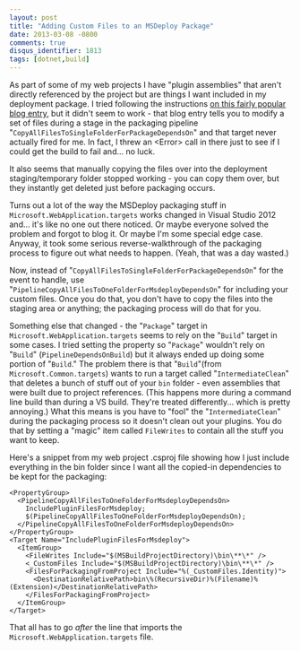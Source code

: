 ```yaml
---
layout: post
title: "Adding Custom Files to an MSDeploy Package"
date: 2013-03-08 -0800
comments: true
disqus_identifier: 1813
tags: [dotnet,build]
---
```

As part of some of my web projects I have "plugin assemblies" that
aren't directly referenced by the project but are things I want included
in my deployment package. I tried following the instructions [on this
fairly popular blog
entry](http://sedodream.com/2010/05/01/WebDeploymentToolMSDeployBuildPackageIncludingExtraFilesOrExcludingSpecificFiles.aspx),
but it didn't seem to work - that blog entry tells you to modify a set
of files during a stage in the packaging pipeline
"`CopyAllFilesToSingleFolderForPackageDependsOn`" and that target never
actually fired for me. In fact, I threw an \<Error\> call in there just
to see if I could get the build to fail and... no luck.

It also seems that manually copying the files over into the deployment
staging/temporary folder stopped working - you can copy them over, but
they instantly get deleted just before packaging occurs.

Turns out a lot of the way the MSDeploy packaging stuff in
`Microsoft.WebApplication.targets` works changed in Visual Studio 2012
and... it's like no one out there noticed. Or maybe everyone solved the
problem and forgot to blog it. Or maybe I'm some special edge case.
Anyway, it took some serious reverse-walkthrough of the packaging
process to figure out what needs to happen. (Yeah, that was a day
wasted.)

Now, instead of "`CopyAllFilesToSingleFolderForPackageDependsOn`" for
the event to handle, use
"`PipelineCopyAllFilesToOneFolderForMsdeployDependsOn`" for including
your custom files. Once you do that, you don't have to copy the files
into the staging area or anything; the packaging process will do that
for you.

Something else that changed - the "`Package`" target in
`Microsoft.WebApplication.targets` seems to rely on the "`Build`" target
in some cases. I tried setting the property so "`Package`" wouldn't rely
on "`Build`" (`PipelineDependsOnBuild`) but it always ended up doing
some portion of "`Build`." The problem there is that "`Build`"(from
`Microsoft.Common.targets`) wants to run a target called
"`IntermediateClean`" that deletes a bunch of stuff out of your `bin`
folder - even assemblies that were built due to project references.
(This happens more during a command line build than during a VS build.
They're treated differently... which is pretty annoying.) What this means
is you have to "fool" the "`IntermediateClean`" during the packaging
process so it doesn't clean out your plugins. You do that by setting a
"magic" item called `FileWrites` to contain all the stuff you want to
keep.

Here's a snippet from my web project .csproj file showing how I just
include everything in the bin folder since I want all the copied-in
dependencies to be kept for the packaging:

    <PropertyGroup>
      <PipelineCopyAllFilesToOneFolderForMsdeployDependsOn>
        IncludePluginFilesForMsdeploy;
        $(PipelineCopyAllFilesToOneFolderForMsdeployDependsOn);
      </PipelineCopyAllFilesToOneFolderForMsdeployDependsOn>
    </PropertyGroup>
    <Target Name="IncludePluginFilesForMsdeploy">
      <ItemGroup>
        <FileWrites Include="$(MSBuildProjectDirectory)\bin\**\*" />
        <_CustomFiles Include="$(MSBuildProjectDirectory)\bin\**\*" />
        <FilesForPackagingFromProject Include="%(_CustomFiles.Identity)">
          <DestinationRelativePath>bin\%(RecursiveDir)%(Filename)%(Extension)</DestinationRelativePath>
        </FilesForPackagingFromProject>
      </ItemGroup>
    </Target>

That all has to go *after* the line that imports the
`Microsoft.WebApplication.targets` file.
